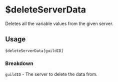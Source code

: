 # $deleteServerData
Deletes all the variable values from the given server.

## Usage
```
$deleteServerData[guildID]
```

### Breakdown
`guildID` - The server to delete the data from.
